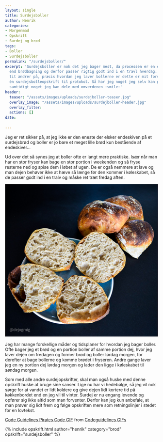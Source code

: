 ```yaml
---
layout: single
title: Surdejsboller
author: Henrik
categories:
- Morgenmad
- Opskrift
- Surdej og brød
tags:
- Boller
- Surdejsboller
permalink: "/surdejsboller/"
excerpt: 'Surdejsboller er nok det jeg bager mest, da processen er en del mere fleksibel
  end brødbagning og derfor passer rigtig godt ind i en travl hverdag. Selvom jeg
  tit ændrer på, præcis hvordan jeg laver bollerne er dette er mit forsøg på at føre
  én surdejsbolleopskrift til protokol. Så har jeg noget jeg selv kan gå ud fra og
  samtidigt noget jeg kan dele med omverdenen :smile:'
header:
  teaser: "/assets/images/uploads/surdejboller-teaser.jpg"
  overlay_image: "/assets/images/uploads/surdejboller-header.jpg"
  overlay_filter: 
  actions: []
date: 

---
```

Jeg er ret sikker på, at jeg ikke er den eneste der elsker endeskiven på et surdejsbrød og boller er jo bare et meget lille brød kun bestående af endeskiver...

Ud over det så synes jeg at boller ofte er langt mere praktiske.  Især når man har en stor fryser kan bage en stor portion i weekenden og så fryse resterne ned og spise dem i løbet af ugen. De er også nemmere at lave og man dejen behøver ikke at hæve så længe før den kommer i køleskabet, så de passer godt ind i en tralv og måske ret træt fredag aften.

![Surdejsboller](/assets/images/uploads/surdejboller-teaser.jpg)

Jeg har mange forskellige måder og tidsplaner for hvordan jeg bager boller. Ofte bager jeg et brød og en portion boller af samme portion dej, hvor jeg laver dejen om fredagen og former brød og boller lørdag morgen, for derefter at bage bollerne og komme brødet i fryseren. Andre gange laver jeg en ny portion dej lørdag morgen og lader den ligge i køleskabet til søndag morgen.

Som med alle andre surdejopskrifter, skal man også huske med denne opskrift huske at bruge sine sanser. Lige nu har vi hedebølge, så jeg vil nok sørge for at vandet er lidt koldere og give dejen lidt kortere tid på køkkenbordet end en jeg vil til vinter. Surdej er nu engang levende og opfører sig ikke altid som man forventer. Derfor kan jeg kun anbefale, at man prøver sig lidt frem og følge opskriften mere som retningslinjer i stedet for en lovtekst.

<div class="tenor-gif-embed" data-postid="14292102" data-share-method="host" data-width="100%" data-aspect-ratio="2.515151515151515"><a href="[https://tenor.com/view/code-guidelines-pirates-code-captain-barbosa-pirates-of-the-caribbean-gif-14292102](https://tenor.com/view/code-guidelines-pirates-code-captain-barbosa-pirates-of-the-caribbean-gif-14292102 "https://tenor.com/view/code-guidelines-pirates-code-captain-barbosa-pirates-of-the-caribbean-gif-14292102")">Code Guidelines Pirates Code GIF</a> from <a href="[https://tenor.com/search/codeguidelines-gifs](https://tenor.com/search/codeguidelines-gifs "https://tenor.com/search/codeguidelines-gifs")">Codeguidelines GIFs</a></div><script type="text/javascript" async src="[https://tenor.com/embed.js](https://tenor.com/embed.js "https://tenor.com/embed.js")"></script>

{% include opskrift.html author="henrik" category="brod" opskrift="surdejsboller" %}